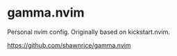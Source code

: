 # gamma.nvim

Personal nvim config. Originally based on kickstart.nvim.

https://github.com/shawnrice/gamma.nvim

